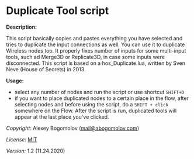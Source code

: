 # Duplicate Tool script

**Description:**

This script basically copies and pastes everything you have selected and tries to duplicate the input connections as well. You can use it to duplicate Wireless nodes too. It properly fixes number of inputs for some multi-input tools, such ad  Merge3D or Replicate3D, in case some inputs were disconnected. This script is based on a hos_Duplicate.lua, written by Sven Neve (House of Secrets) in 2013. 

**Usage:**

* select any number of nodes and run the script or use shortcut `SHIFT+D`
* if you want to place duplicated nodes to a certain place in the flow, after selecting nodes and before using the script, do a `SHIFT + click` somewhere on the Flow. After the script is run, duplicated tools will appear at the last place you've clicked. 

_Copyright:_ Alexey Bogomolov (mail@abogomolov.com)

_License:_ [MIT](https://mit-license.org/)

_Version:_ 1.2 (11.24.2020)

